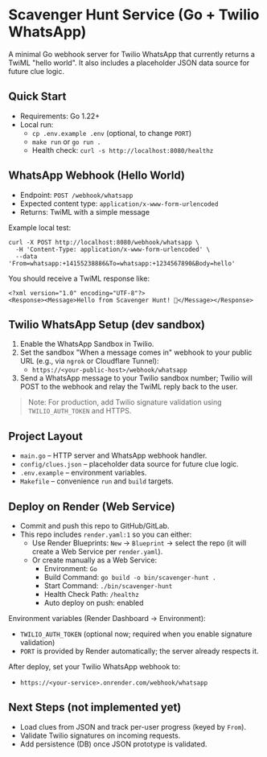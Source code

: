 # Scavenger Hunt Service (Go + Twilio WhatsApp)

A minimal Go webhook server for Twilio WhatsApp that currently returns a TwiML "hello world". It also includes a placeholder JSON data source for future clue logic.

## Quick Start

- Requirements: Go 1.22+
- Local run:
  - `cp .env.example .env` (optional, to change `PORT`)
  - `make run` or `go run .`
  - Health check: `curl -s http://localhost:8080/healthz`

## WhatsApp Webhook (Hello World)

- Endpoint: `POST /webhook/whatsapp`
- Expected content type: `application/x-www-form-urlencoded`
- Returns: TwiML with a simple message

Example local test:

```
curl -X POST http://localhost:8080/webhook/whatsapp \
  -H 'Content-Type: application/x-www-form-urlencoded' \
  --data 'From=whatsapp:+14155238886&To=whatsapp:+1234567890&Body=hello'
```

You should receive a TwiML response like:

```
<?xml version="1.0" encoding="UTF-8"?>
<Response><Message>Hello from Scavenger Hunt! 👋</Message></Response>
```

## Twilio WhatsApp Setup (dev sandbox)

1. Enable the WhatsApp Sandbox in Twilio.
2. Set the sandbox "When a message comes in" webhook to your public URL (e.g., via `ngrok` or Cloudflare Tunnel):
   - `https://<your-public-host>/webhook/whatsapp`
3. Send a WhatsApp message to your Twilio sandbox number; Twilio will POST to the webhook and relay the TwiML reply back to the user.

> Note: For production, add Twilio signature validation using `TWILIO_AUTH_TOKEN` and HTTPS.

## Project Layout

- `main.go` – HTTP server and WhatsApp webhook handler.
- `config/clues.json` – placeholder data source for future clue logic.
- `.env.example` – environment variables.
- `Makefile` – convenience `run` and `build` targets.

## Deploy on Render (Web Service)

- Commit and push this repo to GitHub/GitLab.
- This repo includes `render.yaml:1` so you can either:
  - Use Render Blueprints: `New` → `Blueprint` → select the repo (it will create a Web Service per `render.yaml`).
  - Or create manually as a Web Service:
    - Environment: `Go`
    - Build Command: `go build -o bin/scavenger-hunt .`
    - Start Command: `./bin/scavenger-hunt`
    - Health Check Path: `/healthz`
    - Auto deploy on push: enabled

Environment variables (Render Dashboard → Environment):
- `TWILIO_AUTH_TOKEN` (optional now; required when you enable signature validation)
- `PORT` is provided by Render automatically; the server already respects it.

After deploy, set your Twilio WhatsApp webhook to:
- `https://<your-service>.onrender.com/webhook/whatsapp`

## Next Steps (not implemented yet)

- Load clues from JSON and track per-user progress (keyed by `From`).
- Validate Twilio signatures on incoming requests.
- Add persistence (DB) once JSON prototype is validated.
